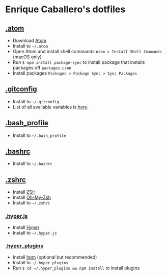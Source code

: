 # Enrique Caballero's dotfiles

## [.atom](https://github.com/enriquecaballero/dotfiles/tree/master/.atom)

* Download [Atom](https://atom.io)
* Install to `~/.atom`
* Open Atom and install shell commands `Atom > Install Shell Commands` (macOS only)
* Run `$ apm install package-sync` to install package that installs packages off `packages.cson`
* Install packages `Packages > Package Sync > Sync Packages`

## [.gitconfig](https://raw.github.com/enriquecaballero/dotfiles/master/.gitconfig)

  * Install to `~/.gitconfig`
  * List of all available variables is [here](http://git-scm.com/docs/git-config#_variables).

## [.bash_profile](https://raw.github.com/enriquecaballero/dotfiles/master/.bash_profile)

  * Install to `~/.bash_profile`

## [.bashrc](https://raw.github.com/enriquecaballero/dotfiles/master/.bashrc)

  * Install to `~/.bashrc`

## [.zshrc](https://raw.github.com/enriquecaballero/dotfiles/master/.zshrc)

  * Install [ZSH](https://github.com/robbyrussell/oh-my-zsh/wiki/Installing-ZSH)
  * Install [Oh-My-Zsh](https://github.com/robbyrussell/oh-my-zsh)
  * Install to `~/.zshrc`

### [.hyper.js](https://raw.github.com/enriquecaballero/dotfiles/master/.hyper.js)

* Install [Hyper](https://hyper.is)
* Install to `~/.hyper.js`

### [.hyper_plugins](https://raw.github.com/enriquecaballero/dotfiles/master/.hyper_plugins)

  * Install [hpm](https://github.com/zeit/hpm) (optional but recommended)
  * Install to `~/.hyper_plugins`
  * Run `$ cd ~/.hyper_plugins && npm install` to install plugins
